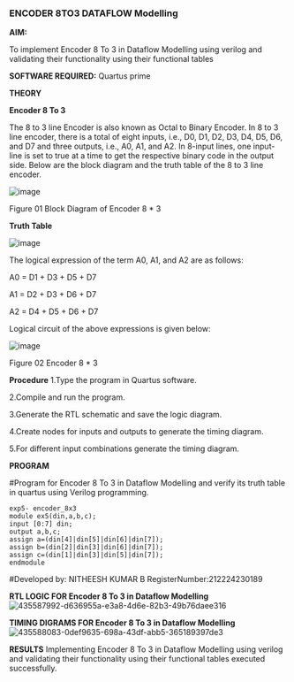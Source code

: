 ### ENCODER 8TO3 DATAFLOW Modelling

**AIM:**

To implement  Encoder 8 To 3 in Dataflow Modelling using verilog and validating their functionality using their functional tables

**SOFTWARE REQUIRED:** Quartus prime

**THEORY**

**Encoder 8 To 3**

The 8 to 3 line Encoder is also known as Octal to Binary Encoder. In 8 to 3 line encoder, there is a total of eight inputs, i.e., D0, D1, D2, D3, D4, D5, D6, and D7 and three outputs, i.e., A0, A1, and A2. In 8-input lines, one input-line is set to true at a time to get the respective binary code in the output side. Below are the block diagram and the truth table of the 8 to 3 line encoder.

![image](https://github.com/naavaneetha/ENCODER8TO3DATAFLOW/assets/154305477/0bc242c1-eb9e-4c47-afe5-30428470efc3)

Figure 01  Block Diagram of Encoder 8 * 3

**Truth Table**

![image](https://github.com/naavaneetha/ENCODER8TO3DATAFLOW/assets/154305477/35496b14-ae6e-4cd1-9abd-d6736b576575)

The logical expression of the term A0, A1, and A2 are as follows:

A0 = D1 + D3 + D5 + D7

A1 = D2 + D3 + D6 + D7

A2 = D4 + D5 + D6 + D7

Logical circuit of the above expressions is given below:

![image](https://github.com/naavaneetha/ENCODER8TO3DATAFLOW/assets/154305477/95acaee6-c873-4c75-89eb-ef09fb158053)

Figure 02  Encoder 8 * 3

**Procedure**
1.Type the program in Quartus software.

2.Compile and run the program.

3.Generate the RTL schematic and save the logic diagram.

4.Create nodes for inputs and outputs to generate the timing diagram.

5.For different input combinations generate the timing diagram.


**PROGRAM**

 #Program for Encoder 8 To 3 in Dataflow Modelling and verify its truth table in quartus using Verilog programming. 
 ```
exp5- encoder_8x3
module ex5(din,a,b,c);
input [0:7] din;
output a,b,c;
assign a=(din[4]|din[5]|din[6]|din[7]);
assign b=(din[2]|din[3]|din[6]|din[7]);
assign c=(din[1]|din[3]|din[5]|din[7]);
endmodule
```

#Developed by: NITHEESH KUMAR B
RegisterNumber:212224230189


**RTL LOGIC FOR Encoder 8 To 3 in Dataflow Modelling**
![435587992-d636955a-e3a8-4d6e-82b3-49b76daee316](https://github.com/user-attachments/assets/41d2605e-92a0-4c75-ac56-771208368a4e)


**TIMING DIGRAMS FOR Encoder 8 To 3 in Dataflow Modelling**
![435588083-0def9635-698a-43df-abb5-365189397de3](https://github.com/user-attachments/assets/290dec11-4ff5-4dc5-9a95-4f580e551183)

**RESULTS**
Implementing Encoder 8 To 3 in Dataflow Modelling using verilog and validating their functionality using their functional tables executed successfully.



